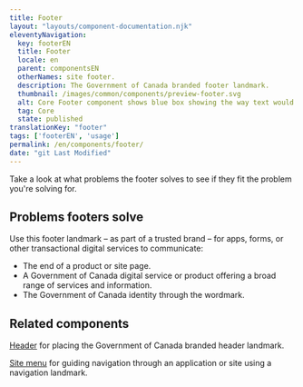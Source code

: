 ```yaml
---
title: Footer
layout: "layouts/component-documentation.njk"
eleventyNavigation:
  key: footerEN
  title: Footer
  locale: en
  parent: componentsEN
  otherNames: site footer.
  description: The Government of Canada branded footer landmark.
  thumbnail: /images/common/components/preview-footer.svg
  alt: Core Footer component shows blue box showing the way text would be filled, at the bottom there is a government of Canada logo.
  tag: Core
  state: published
translationKey: "footer"
tags: ['footerEN', 'usage']
permalink: /en/components/footer/
date: "git Last Modified"
---
```


Take a look at what problems the footer solves to see if they fit the problem you're solving for.

## Problems footers solve

Use this footer landmark  – as part of a trusted brand – for apps, forms, or other transactional digital services to communicate:

- The end of a product or site page.
- A Government of Canada digital service or product offering a broad range of services and information.
- The Government of Canada identity through the wordmark.

<article class="bg-full-width bg-primary text-light pt-500 pb-400 my-500">
  <h2 class="mt-0 mb-400">Related components</h2>

  <a href="{{ links.header }}" class="link-light">Header</a> for placing the Government of Canada branded header landmark.

  <a href="{{ links.siteMenu }}" class="link-light">Site menu</a> for guiding navigation through an application or site using a navigation landmark.
</article>
